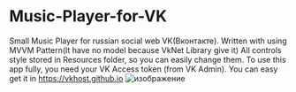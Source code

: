 # Music-Player-for-VK
Small Music Player for russian social web VK(Вконтакте).
Written with using MVVM Pattern(It have no model because VkNet Library give it)
All controls style stored in Resources folder, so you can easily change them.
To use this app fully, you need your VK Access token (from VK Admin). You can easy get it in https://vkhost.github.io
![изображение](https://user-images.githubusercontent.com/78251540/180435527-32505241-aeb6-45df-943b-873eb7b12fec.png)
